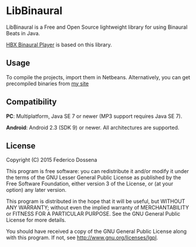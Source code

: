 # LibBinaural

LibBinaural is a Free and Open Source lightweight library for using Binaural Beats in Java.

[HBX Binaural Player](http://hbx.adolfintel.com) is based on this library.

## Usage
To compile the projects, import them in Netbeans.
Alternatively, you can get precompiled binaries from [my site](http://downloads.adolfintel.com/geth.php?r=libbinaural-latest)

## Compatibility
__PC__: Multiplatform, Java SE 7 or newer (MP3 support requires Java SE 7).

__Android__: Android 2.3 (SDK 9) or newer. All architectures are supported.

## License
Copyright (C) 2015 Federico Dossena

This program is free software: you can redistribute it and/or modify
it under the terms of the GNU Lesser General Public License as published by
the Free Software Foundation, either version 3 of the License, or
(at your option) any later version.

This program is distributed in the hope that it will be useful,
but WITHOUT ANY WARRANTY; without even the implied warranty of
MERCHANTABILITY or FITNESS FOR A PARTICULAR PURPOSE.  See the
GNU General Public License for more details.

You should have received a copy of the GNU General Public License
along with this program.  If not, see <http://www.gnu.org/licenses/lgpl>.
